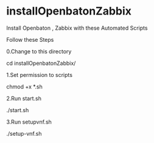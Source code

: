 # installOpenbatonZabbix
Install Openbaton , Zabbix with these Automated Scripts

Follow these Steps 


0.Change to this directory 

cd installOpenbatonZabbix/

1.Set permission to scripts 

chmod +x *.sh 

2.Run start.sh 

./start.sh

3.Run setupvnf.sh

./setup-vnf.sh

